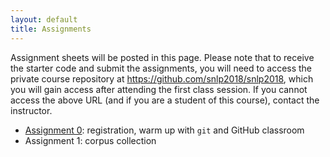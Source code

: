 ```yaml
---
layout: default
title: Assignments
---
```


Assignment sheets will be posted in this page.
Please note that to receive the starter code
and submit the assignments,
you will need to access the private course repository
at <https://github.com/snlp2018/snlp2018>,
which you will gain access after attending the first class session.
If you cannot access the above URL (and if you are a student of this course),
contact the instructor.


- [Assignment 0](assignment0.pdf):
    registration, warm up with `git` and GitHub classroom
- Assignment 1:
    corpus collection
